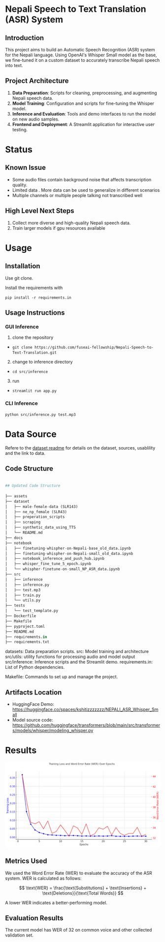 # Nepali Speech to Text Translation (ASR) System

## Introduction
This project aims to build an Automatic Speech Recognition (ASR) system  for the Nepali language. Using OpenAI's Whisper Small model as the base, we fine-tuned it on a custom dataset to accurately transcribe Nepali speech into text. 

## Project Architecture
1. **Data Preparation**: Scripts for cleaning, preprocessing, and augmenting Nepali speech data.
2. **Model Training**: Configuration and scripts for fine-tuning the Whisper model.
3. **Inference and Evaluation**: Tools and demo interfaces to run the model on new audio samples.
4. **Frontend and Deployment**: A Streamlit application for interactive user testing.


# Status
## Known Issue
- Some audio files contain background noise that affects transcription quality.
- Limited data . More data can be used to generalize in different scenarios
- Multiple channels or multiple people talking not transcribed well
## High Level Next Steps
1. Collect more diverse and high-quality Nepali speech data.
2. Train larger models if gpu resources available


# Usage
## Installation
Use git clone.

Install the requirements with  

`pip install -r requirements.in`

## Usage Instructions
### GUI Inference
1) clone the repository
- `git clone https://github.com/fuseai-fellowship/Nepali-Speech-to-Text-Translation.git`
2) change to inference directory
- `cd src/inference`
3) run
- `streamlit run app.py`

### CLI Inference
 `python src/inference.py test.mp3`


# Data Source
Refere to the [dataset readme](./dataset/README.md) for details on the dataset, sources, usablility and the link to data.

## Code Structure

```python 

## Updated Code Structure

├── assets
├── dataset
│   ├── male-female-data (SLR143)
│   ├── ne_np_female (SLR43)
│   ├── preperation_scripts
│   ├── scraping
│   ├── synthetic_data_using_TTS
│   └── README.md
├── docs
├── notebook
│   ├── finetuning-whispher-on-Nepali-base_old_data.ipynb
│   ├── finetuning-whispher-on-Nepali-small_old_data.ipynb
│   ├── notebook_inference_and_push_hub.ipynb
│   ├── whisper_fine_tune_5_epoch.ipynb
│   └── whispher-finetune-on-small_NP_ASR_data.ipynb
├── src
│   ├── inference
│   ├── inference.py
│   ├── test.mp3
│   ├── train.py
│   └── utils.py
├── tests
│   └── test_template.py
├── Dockerfile
├── Makefile
├── pyproject.toml
├── README.md
├── requirements.in
├── requirements.txt

```

datasets: Data preparation scripts.
src: Model training and architecture
src/utils: utility functions for processing audio and model output
src/inference: Inference scripts and the Streamlit demo.
requirements.in: List of Python dependencies.

Makefile: Commands to set up and manage the project.
## Artifacts Location
 - HuggingFace Demo: https://huggingface.co/spaces/kshitizzzzzzz/NEPALI_ASR_Whisper_Small
 - Model source code: https://github.com/huggingface/transformers/blob/main/src/transformers/models/whisper/modeling_whisper.py

# Results
![training loss and WER vs epochs](assets/image.png)
## Metrics Used
We used the Word Error Rate (WER) to evaluate the accuracy of the ASR system. WER is calculated as follows:

$$ \text{WER} = \frac{\text{Substitutions} + \text{Insertions} + \text{Deletions}}{\text{Total Words}} $$

A lower WER indicates a better-performing model.


## Evaluation Results
The current model has WER of 32 on common voice and other collected validation set.
